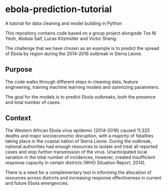 # ebola-prediction-tutorial

A tutorial for data cleaning and model building in Python

This repository contains code based on a group project alongisde Tze Ni Yeoh, Abdula Saif, Lucas Kitzmüller and Victor Sheng.

The challenge that we have chosen as an example is to predict the spread of Ebola by region during the 2014-2016 outbreak in Sierra Leone. 

## Purpose

The code walks through different steps in cleaning data, feature engineering, training machine learning models and optimizing parameters.

The goal for the models is to predict Ebola outbreaks, both the presence and total number of cases.

## Context

The Western African Ebola virus epidemic (2014–2016) caused 11,325 deaths and major socioeconomic disruption, with a majority of fatalities taking place in the coastal nation of Sierra Leone. During the outbreak, national authorities had enough resources to isolate and treat all reported cases and stop further transmission of the virus. Unanticipated local variation in the total number of incidences, however, created insufficient response capacity in certain districts (WHO Situation Report, 2014). 

There is a need for a complementary tool in informing the allocation of resources across districts and increasing response effectiveness in current and future Ebola emergencies.
